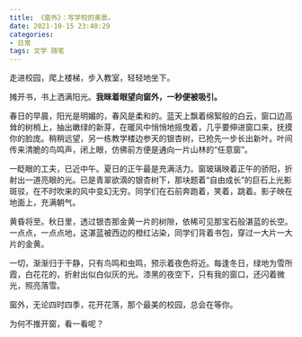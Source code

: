 ```yaml
---
title: 《窗外》：写学校的美景。
date: 2021-10-15 23:40:29
categories:
- 日常
tags: 文学 随笔
---
```


走进校园，爬上楼梯，步入教室，轻轻地坐下。

摊开书，书上洒满阳光。**我眯着眼望向窗外，一秒便被吸引。**

<!-- more -->

春日的早晨，阳光是明媚的，春风是柔和的。蓝天上飘着绵絮般的白云，窗口边高耸的树梢上，抽出嫩绿的新芽，在暖风中悄悄地摇曳着，几乎要伸进窗口来，抚摸你的脸庞。稍稍远望，另一栋教学楼边参天的银杏树，已抢先一步长出新叶。叶间传来清脆的鸟鸣声，闭上眼，仿佛前方便是通向一片山林的“任意窗”。

一眨眼的工夫，已近中午。夏日的正午最是充满活力。窗玻璃映着正午的骄阳，折射出一道亮眼的光。已是青翠欲滴的银杏树下，那块题着“自由成长”的巨石上光影斑驳，在不时吹来的风中变幻无穷。同学们在石前奔跑着，笑着，跳着。影子映在地面上，充满朝气。

黄昏将至。秋日里，透过银杏那金黄一片的树隙，依稀可见那宝石般湛蓝的长空。一点点，一点点地，这湛蓝被西边的橙红沾染，同学们背着书包，穿过一大片一大片的金黄。

一切，渐渐归于干静，只有鸟鸣和虫鸣，预示着夜色将近。每逢冬日，绿地为雪所霞，白花花的，折射出似白似灰的光。漆黑的夜空下，只有我的窗口，还闪着微光，照亮落雪。

窗外，无论四时四季，花开花落，那个最美的校园，总会在等你。

为何不推开窗，看一看呢？